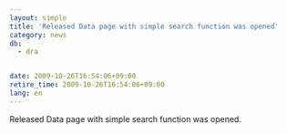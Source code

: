 ```yaml
---
layout: simple
title: 'Released Data page with simple search function was opened'
category: news
db:
  - dra


date: 2009-10-26T16:54:06+09:00
retire_time: 2009-10-26T16:54:06+09:00
lang: en
---
```


Released Data page with simple search function was opened.
